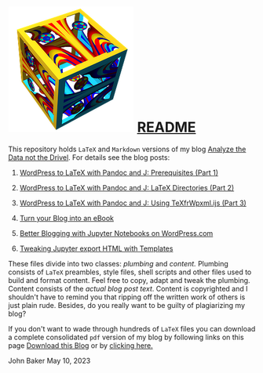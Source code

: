 ![](adndsymsmall.png) [README](https://bakerjd99.wordpress.com/)
===============================================================

This repository holds `LaTeX` and `Markdown` versions of my blog
[Analyze the Data not the Drivel](https://bakerjd99.wordpress.com/).
For details see the blog posts:

1. [WordPress to LaTeX with Pandoc
and J: Prerequisites (Part 1)](https://bakerjd99.wordpress.com/2012/02/11/wordpress-to-latex-with-pandoc-and-j-prerequisites-part-1/)

2. [WordPress to LaTeX with Pandoc
and J: LaTeX Directories (Part 2)](https://bakerjd99.wordpress.com/2012/02/18/wordpress-to-latex-with-pandoc-and-j-latex-directories-part-2-2/)

3. [WordPress to LaTeX with Pandoc
and J: Using TeXfrWpxml.ijs (Part 3)](https://bakerjd99.wordpress.com/2012/02/25/wordpress-to-latex-with-pandoc-and-j-using-texfrwpxml-ijs-part-3/)

4. [Turn your Blog into an eBook](https://bakerjd99.wordpress.com/2012/03/04/turn-your-blog-into-an-ebook/)

5. [Better Blogging with Jupyter Notebooks on WordPress.com](https://analyzethedatanotthedrivel.org/2020/06/01/better-blogging-with-jupyter-notebooks-on-wordpress-com/)

6. [Tweaking Jupyter export HTML with Templates](https://analyzethedatanotthedrivel.org/2020/07/31/tweaking-jupyter-export-html-with-templates/)

These files divide into two classes: *plumbing* and *content.* Plumbing
consists of `LaTeX` preambles, style files, shell scripts and other files
used to build and format content. Feel free to copy, adapt and tweak
the plumbing. Content consists of the *actual blog post text*. Content
is copyrighted and I shouldn't have to remind you that ripping off
the written work of others is just plain rude. Besides, do you really
want to be guilty of plagiarizing my blog?

If you don't want to wade through hundreds of `LaTeX` files
you can download a complete consolidated `pdf` version of my
blog by following links on this page [Download this Blog](https://analyzethedatanotthedrivel.org/download-this-blog/)
or by [clicking here.](https://onedrive.live.com/?authkey=%21AJARymPJTqdl7pM&id=F964330E36001519%212207&cid=F964330E36001519)


John Baker
May 10, 2023
